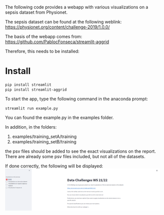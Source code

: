 The following code provides a webapp with various visualizations on a sepsis dataset from Physionet. 

The sepsis dataset can be found at the following weblink: 
https://physionet.org/content/challenge-2019/1.0.0/

The basis of the webapp comes from: 
https://github.com/PablocFonseca/streamlit-aggrid

Therefore, this needs to be installed: 
# Install
```
pip install streamlit
pip install streamlit-aggrid
```
To start the app, type the following command in the anaconda prompt: 
```shell
streamlit run example.py
```
You can found the example.py in the examples folder.

In addition, in the folders: 
1) examples/training_setA/training 
2) examples/training_setB/training

the psv files should be added to see the exact visualizations on the report. 
There are already some psv files included, but not all of the datasets. 

If done correctly, the following will be displayed:
![example image](webpage.png)